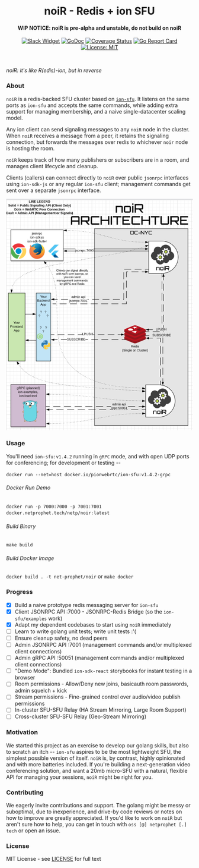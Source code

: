 <h1 align="center">
  <br>
  noiR - Redis + ion SFU 
  <br>
</h1>
<h4 align="center">WIP NOTICE: noiR is pre-alpha and unstable, do not build on noiR</h4>
<p align="center">
  <a href="https://pion.ly/slack"><img src="https://img.shields.io/badge/join-us%20on%20slack-gray.svg?longCache=true&logo=slack&colorB=brightgreen" alt="Slack Widget"></a>
  <a href="https://pkg.go.dev/github.com/net-prophet/noir"><img src="https://godoc.org/github.com/net-prophet/noir?status.svg" alt="GoDoc"></a>
  <a href="https://codecov.io/gh/net-prophet/noir"><img src="https://codecov.io/gh/net-prophet/noir/branch/master/graph/badge.svg" alt="Coverage Status"></a>
  <a href="https://goreportcard.com/report/github.com/net-prophet/noir"><img src="https://goreportcard.com/badge/github.com/net-prophet/noir" alt="Go Report Card"></a>
  <a href="LICENSE"><img src="https://img.shields.io/badge/License-MIT-yellow.svg" alt="License: MIT"></a>
</p>
<br>

*noiR: it's like R(edis)-ion, but in reverse*

### About

`noiR` is a redis-backed SFU cluster based on [`ion-sfu`](https://github.com/pion/ion-sfu).
It listens on the same ports as `ion-sfu` and accepts the same commands, while adding extra support for
managing membership, and a naive single-datacenter scaling model.

Any ion client can send signaling messages to any `noiR` node in the cluster.
When `noiR` receives a message from a peer, it retains the signaling connection,
but forwards the messages over redis to whichever `noir` node is hosting the room.

`noiR` keeps track of how many publishers or subscribers are in a room, and manages client lifecycle and cleanup.

Clients (callers) can connect directly to `noiR` over public `jsonrpc` interfaces using `ion-sdk-js`
or any regular `ion-sfu` client; management commands get sent over a separate `jsonrpc` interface.

<img src="./architecture.png" />

### Usage

You'll need `ion-sfu:v1.4.2` running in `gRPC` mode, and with open UDP ports for conferencing; for development or testing --

`docker run --net=host docker.io/pionwebrtc/ion-sfu:v1.4.2-grpc`

###### Docker Run Demo
`docker run -p 7000:7000 -p 7001:7001 docker.netprophet.tech/netp/noir:latest`

###### Build Binary
`make build`

###### Build Docker Image
`docker build . -t net-prophet/noir` or `make docker`

### Progress

- [x] Build a naive prototype redis messaging server for `ion-sfu`
- [x] Client JSONRPC API :7000 - JSONRPC-Redis Bridge (so the `ion-sfu/examples` work)
- [x] Adapt my dependent codebases to start using `noiR` immediately
- [ ] Learn to write golang unit tests; write unit tests :'(
- [ ] Ensure cleanup safety, no dead peers
- [ ] Admin JSONRPC API :7001 (management commands and/or multiplexed client connections)
- [ ] Admin gRPC API :50051 (management commands and/or multiplexed client connections)
- [ ] "Demo Mode": Bundled `ion-sdk-react` storybooks for instant testing in a browser
- [ ] Room permissions - Allow/Deny new joins, basicauth room passwords, admin squelch + kick
- [ ] Stream permissions - Fine-grained control over audio/video publish permissions
- [ ] In-cluster SFU-SFU Relay (HA Stream Mirroring, Large Room Support)
- [ ] Cross-cluster SFU-SFU Relay (Geo-Stream Mirroring)

### Motivation

We started this project as an exercise to develop our golang skills, but also to scratch an itch -- `ion-sfu`
aspires to be the most lightweight SFU, the simplest possible version of itself. `noiR` is, by contrast, highly
opinionated and with more batteries included. If you're building a next-generation video conferencing solution,
and want a 20mb micro-SFU with a natural, flexible API for managing your sessions, `noiR` might be right for you.

### Contributing

We eagerly invite contributions and support. The golang might be messy or suboptimal, due to inexperience, 
and drive-by code reviews or notes on how to improve are greatly appreciated. If you'd like to work on `noiR`
but aren't sure how to help, you can get in touch with `oss [@] netprophet [.] tech` or open an issue.

### License

MIT License - see [LICENSE](LICENSE) for full text
